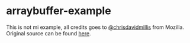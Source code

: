 # arraybuffer-example
This is not mi example, all credits goes to [@chrisdavidmillis](https://github.com/chrisdavidmills) from Mozilla. Original source can be found [here](https://github.com/mdn/fetch-examples/tree/master/fetch-array-buffer).
